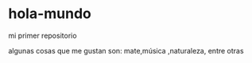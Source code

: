 # hola-mundo

mi primer repositorio

algunas cosas que me gustan son: mate,música ,naturaleza, entre otras
